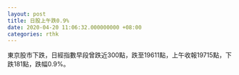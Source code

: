 ```yaml
---
layout: post
title: 日股上午跌0.9%
date: 2020-04-20 11:06:32.000000000 +08:00
categories: rthk
---
```


東京股市下跌，日經指數早段曾跌近300點，跌至19611點，上午收報19715點，下跌181點，跌幅0.9%。
